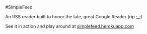 #SimpleFeed

An RSS reader built to honor the late, great Google Reader (rip ;_;)

See it in action and play around at [simplefeed.herokuapp.com](http://simplefeed.herokuapp.com/)